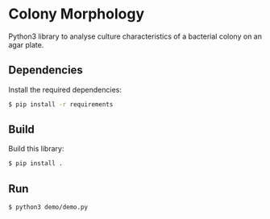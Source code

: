 # Colony Morphology
Python3 library to analyse culture characteristics of a bacterial colony on an agar plate.

## Dependencies
Install the required dependencies:
``` sh
$ pip install -r requirements
```

## Build
Build this library:
``` sh
$ pip install .
```

## Run

``` sh
$ python3 demo/demo.py
```
